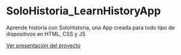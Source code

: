 # SoloHistoria_LearnHistoryApp
 Aprende historia con SoloHistoria, una App creada para todo tipo de dispositivos en HTML, CSS y JS

[Ver presentación del proyecto]

[Ver presentación del proyecto]: <https://www.behance.net/gallery/97500747/SoloHistoria-App-Learning-history>

